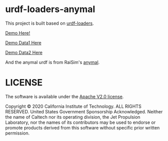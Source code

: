 # urdf-loaders-anymal

This project is built based on [urdf-loaders](https://github.com/gkjohnson/urdf-loaders).

[Demo Here!](https://linan1109.github.io/urdf-loaders/js)

[Demo Data1 Here](https://polybox.ethz.ch/index.php/s/LZaSry4Z7yLYWpc)

[Demo Data2 Here](https://polybox.ethz.ch/index.php/s/jeE5H1rLo4AjU2B)



And the anymal urdf is from RaiSim's [anymal](https://github.com/raisimTech/raisimLib/tree/master/rsc/anymal).


# LICENSE

The software is available under the [Apache V2.0 license](./LICENSE).

Copyright © 2020 California Institute of Technology. ALL RIGHTS
RESERVED. United States Government Sponsorship Acknowledged.
Neither the name of Caltech nor its operating division, the
Jet Propulsion Laboratory, nor the names of its contributors may be
used to endorse or promote products derived from this software
without specific prior written permission.
